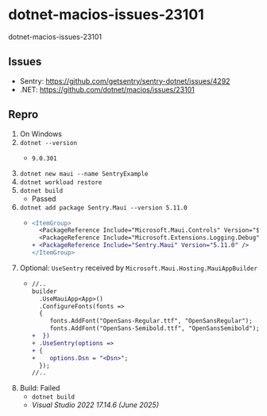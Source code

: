 # dotnet-macios-issues-23101
dotnet-macios-issues-23101

## Issues
- Sentry: https://github.com/getsentry/sentry-dotnet/issues/4292
- .NET: https://github.com/dotnet/macios/issues/23101

## Repro
1. On Windows
1. `dotnet --version`
   - ```
     9.0.301
     ```
1. `dotnet new maui --name SentryExample`
1. `dotnet workload restore`
1. `dotnet build`
   - Passed
1. `dotnet add package Sentry.Maui --version 5.11.0`
   - ```diff
     <ItemGroup>
       <PackageReference Include="Microsoft.Maui.Controls" Version="$(MauiVersion)" />
       <PackageReference Include="Microsoft.Extensions.Logging.Debug" Version="9.0.0" />
     + <PackageReference Include="Sentry.Maui" Version="5.11.0" />
     </ItemGroup>
     ```
1. Optional: `UseSentry` received by `Microsoft.Maui.Hosting.MauiAppBuilder`
   - ```diff
     //..
     builder
       .UseMauiApp<App>()
       .ConfigureFonts(fonts =>
       {
          fonts.AddFont("OpenSans-Regular.ttf", "OpenSansRegular");
          fonts.AddFont("OpenSans-Semibold.ttf", "OpenSansSemibold");
     +  })
     + .UseSentry(options =>
     + {
     +    options.Dsn = "<Dsn>";
       });
     //..
     ```
1. Build: Failed
   - `dotnet build`
   - _Visual Studio 2022 17.14.6 (June 2025)_
